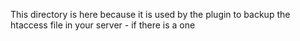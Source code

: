 This directory is here because it is used by the plugin to backup the htaccess file in your server - if there is a one